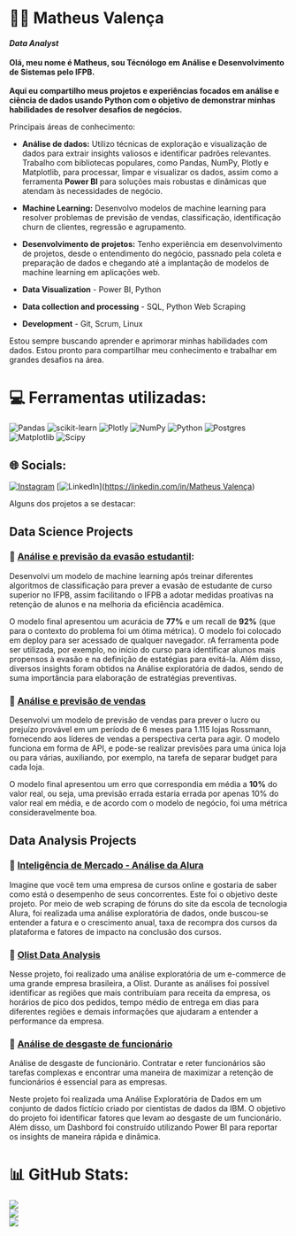 # 👨‍💻 Matheus Valença

#### *Data Analyst*

**Olá, meu nome é Matheus, sou Técnólogo em Análise e Desenvolvimento de Sistemas pelo IFPB.<br><br> Aqui eu compartilho meus projetos e experiências focados em análise  e ciência de dados usando Python com o objetivo de demonstrar minhas habilidades de resolver desafios de negócios.**<br>

Principais áreas de conhecimento:

- **Análise de dados:** Utilizo técnicas de exploração e visualização de dados para extrair insights valiosos e identificar padrões relevantes. Trabalho com bibliotecas populares, como Pandas, NumPy, Plotly e Matplotlib, para processar, limpar e visualizar os dados, assim como a ferramenta **Power BI** para soluções mais robustas e dinâmicas que atendam às necessidades de negócio.

- **Machine Learning:** Desenvolvo modelos de machine learning para resolver problemas de previsão de vendas, classificação, identificação churn de clientes, regressão e agrupamento.

- **Desenvolvimento de projetos:** Tenho experiência em desenvolvimento de projetos, desde o entendimento do negócio, passnado  pela coleta e preparação de dados e chegando até a implantação de modelos de machine learning em aplicações web.

- **Data Visualization** - Power BI, Python
  
- **Data collection and processing** - SQL, Python Web Scraping
  
- **Development** - Git, Scrum, Linux

Estou sempre buscando aprender e aprimorar minhas habilidades com dados. Estou pronto para compartilhar meu conhecimento e trabalhar em grandes desafios na área.

# 💻 Ferramentas utilizadas:
![Pandas](https://img.shields.io/badge/pandas-%23150458.svg?style=for-the-badge&logo=pandas&logoColor=white) ![scikit-learn](https://img.shields.io/badge/scikit--learn-%23F7931E.svg?style=for-the-badge&logo=scikit-learn&logoColor=white) ![Plotly](https://img.shields.io/badge/Plotly-%233F4F75.svg?style=for-the-badge&logo=plotly&logoColor=white) ![NumPy](https://img.shields.io/badge/numpy-%23013243.svg?style=for-the-badge&logo=numpy&logoColor=white) ![Python](https://img.shields.io/badge/python-3670A0?style=for-the-badge&logo=python&logoColor=ffdd54) ![Postgres](https://img.shields.io/badge/postgres-%23316192.svg?style=for-the-badge&logo=postgresql&logoColor=white)
![Matplotlib](https://img.shields.io/badge/Matplotlib-%23ffffff.svg?style=for-the-badge&logo=Matplotlib&logoColor=black) ![Scipy](https://img.shields.io/badge/SciPy-%230C55A5.svg?style=for-the-badge&logo=scipy&logoColor=%white)

## 🌐 Socials:
[![Instagram](https://img.shields.io/badge/Instagram-%23E4405F.svg?logo=Instagram&logoColor=white)](https://instagram.com/matheus__valenca) [![LinkedIn](https://img.shields.io/badge/LinkedIn-%230077B5.svg?logo=linkedin&logoColor=white)]([https://linkedin.com/in/Matheus Valença](https://www.linkedin.com/in/matheus-valen%C3%A7a-13b730226/)) 

Alguns dos projetos a se destacar:


## Data Science Projects

### 🔗 [Análise e previsão da evasão estudantil](https://github.com/math3usvalenca/machine-learning-no-combate-a-evasao-estudantil): 

Desenvolvi um modelo de machine learning após treinar diferentes algoritmos de classificação para prever a evasão de estudante de curso superior no IFPB, assim facilitando o IFPB a adotar medidas proativas na retenção de alunos e na melhoria da eficiência acadêmica.

O modelo final apresentou um acurácia de **77%** e um recall de **92%** (que para o contexto do problema foi um ótima métrica). O modelo foi colocado em deploy para ser acessado de qualquer navegador. rA ferramenta pode ser utilizada, por exemplo, no início do curso para identificar alunos mais propensos à evasão e na definição de estatégias para evitá-la. Além disso, diversos insights foram obtidos na Análise exploratória de dados, sendo de suma importância para elaboração de estratégias preventivas.

### 🔗 [Análise e previsão de vendas](https://github.com/math3usvalenca/sales-analysis-and-forecasting)

Desenvolvi um modelo de previsão de vendas para prever o lucro ou prejuízo provável em um período de 6 meses para 1.115 lojas Rossmann, fornecendo aos líderes de vendas a perspectiva certa para agir. O modelo funciona em forma de API, e pode-se realizar previsões para uma única loja ou para várias, auxiliando, por exemplo, na tarefa de separar budget para cada loja.

O modelo final apresentou um erro que correspondia em média a **10%** do valor real, ou seja, uma previsão errada estaria errada por apenas 10% do valor real em média, e de acordo com o modelo de negócio, foi uma métrica consideravelmente boa. 
 
## Data Analysis Projects

### 🔗 [Inteligência de Mercado - Análise da Alura](https://github.com/math3usvalenca/market-intelligence---projeto-alura)

Imagine que você tem uma empresa de cursos online e gostaria de saber como está o desempenho de seus concorrentes. Este foi o objetivo deste projeto. Por meio de web scraping de fóruns do site da escola de tecnologia Alura, foi realizada uma análise exploratória de dados, onde buscou-se entender a fatura e o crescimento anual, taxa de recompra dos cursos da plataforma e fatores de impacto na conclusão dos cursos.


### 🔗 [Olist Data Analysis](https://github.com/math3usvalenca/olist-data-analysis)

Nesse projeto, foi realizado uma análise exploratória de um e-commerce de uma grande empresa brasileira, a Olist. Durante as análises foi possível identificar as regiões que mais contribuíam para receita da empresa, os horários de pico dos pedidos, tempo médio  de entrega em dias para diferentes regiões e demais informações que ajudaram a entender a performance da empresa.

### 🔗 [Análise de desgaste de funcionário](https://github.com/math3usvalenca/EDA---customer-attrition-analysis)

Análise de desgaste de funcionário. Contratar e reter funcionários são tarefas complexas e encontrar uma maneira de maximizar a retenção de funcionários é essencial para as empresas.

Neste projeto foi realizada uma Análise Exploratória de Dados em um conjunto de dados fictício criado por cientistas de dados da IBM. O objetivo do projeto foi identificar fatores que levam ao desgaste de um funcionário.  Além disso, um Dashbord foi construído utilizando Power BI para reportar os insights de maneira rápida e dinâmica.


# 📊 GitHub Stats:
![](https://github-readme-stats.vercel.app/api?username=math3usvalenca&theme=chartreuse-dark&hide_border=false&include_all_commits=false&count_private=true)<br/>
![](https://github-readme-streak-stats.herokuapp.com/?user=math3usvalenca&theme=chartreuse-dark&hide_border=false)<br/>
![](https://github-readme-stats.vercel.app/api/top-langs/?username=math3usvalenca&theme=chartreuse-dark&hide_border=false&include_all_commits=false&count_private=true&layout=compact)










